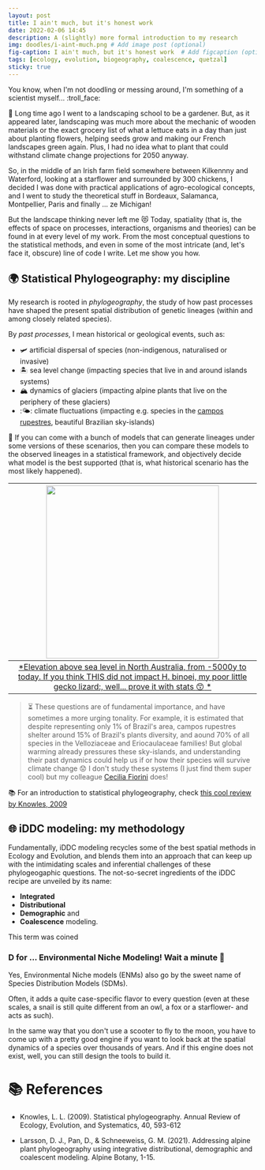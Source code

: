 ```yaml
---
layout: post
title: I ain't much, but it's honest work
date: 2022-02-06 14:45
description: A (slightly) more formal introduction to my research
img: doodles/i-aint-much.png # Add image post (optional)
fig-caption: I ain't much, but it's honest work  # Add figcaption (optional)
tags: [ecology, evolution, biogeography, coalescence, quetzal]
sticky: true
---
```


You know, when I'm not doodling or messing around, I'm something of a scientist myself... :troll_face:

:seedling: Long time ago I went to a landscaping school to be a gardener. But, as it appeared later,
landscaping was much more about the mechanic of wooden materials or
the exact grocery list of what a lettuce eats in a day than just about planting flowers,
helping seeds grow and making our French landscapes green again.
Plus, I had no idea what to plant that could withstand climate change projections for 2050 anyway.

So, in the middle of an Irish farm field somewhere between Kilkennny and Waterford, looking at a starflower and surrounded by 300 chickens, I decided I was done with practical applications
of agro-ecological concepts, and I went to study the theoretical stuff in Bordeaux, Salamanca, Montpellier, Paris and finally ... ze Michigan!

But the landscape thinking never left me :heart_eyes_cat: Today, spatiality (that is, the effects of space on processes, interactions, organisms and theories) can be found in at every level of my work.
From the most conceptual questions to the statistical methods, and even in some of the most
intricate (and, let's face it, obscure) line of code I write. Let me show you how.

## :earth_africa: Statistical Phylogeography: my discipline

My research is rooted in *phylogeography*, the study of how past processes
have shaped the present spatial distribution of genetic lineages (within and among closely related species).

By *past processes*, I mean historical or geological events, such as:
- :small_airplane: artificial dispersal of species (non-indigenous, naturalised or invasive)
- :desert_island: sea level change (impacting species that live in and around islands systems)
- :mountain_snow: dynamics of glaciers (impacting alpine plants that live on the periphery of these glaciers)
- ::sun_behind_small_cloud:: climate fluctuations (impacting e.g. species in the [campos rupestres](https://en.wikipedia.org/wiki/Campos_rupestres), beautiful Brazilian sky-islands)

:crystal_ball: If you can come with a bunch of models that can generate lineages under some versions of these scenarios, then you can compare these models to the observed lineages in a statistical framework, and objectively decide what model is the best supported (that is, what historical scenario has the most likely happened).

<div align="center">

| <img src="{{site.baseurl}}/assets/img/animations/dem_dynamic_2D.gif" width="350" height="350"/> |
|:--:|
| [*Elevation above sea level in North Australia, from -5000y to today. If you think THIS did not impact H. binoei, my poor little gecko lizard:, well... prove it with stats :kissing_smiling_eyes: *](#animating-gbif-data) |

</div>

> :hourglass_flowing_sand: These questions are of fundamental importance, and have sometimes a more urging tonality. For example, it is estimated that despite representing only 1% of Brazil's area, campos rupestres shelter around 15% of Brazil's plants diversity, and aound 70% of all species in the Velloziaceae and Eriocaulaceae families! But global warming already pressures these sky-islands, and understanding their past dynamics could help us if or how their species will survive climate change :worried: I don't study these systems (I just find them super cool) but my colleague [Cecilia Fiorini](https://ceciliafiorini.weebly.com/) does!


:books: For an introduction to statistical phylogeography, check [this cool review by Knowles, 2009](https://www.annualreviews.org/doi/pdf/10.1146/annurev.ecolsys.38.091206.095702)

## :globe_with_meridians: iDDC modeling: my methodology

Fundamentally, iDDC modeling recycles some of the best spatial methods in Ecology and Evolution,
and blends them into an approach that can keep up with the intimidating scales and inferential challenges of these phylogeogaphic questions. The not-so-secret ingredients of the iDDC recipe
are unveiled by its name:

- **Integrated**
- **Distributional**
- **Demographic** and
- **Coalescence** modeling.

This term was coined
### D for ... Environmental Niche Modeling! Wait a minute :thinking:

Yes, Environmental Niche models (ENMs) also go by the sweet name of Species Distribution Models (SDMs).



 Often, it adds a quite case-specific flavor
to every question (even at these scales, a snail is still quite different from an owl,
a fox or a starflower- and acts as such).

In the same way that you don't use a scooter to fly
to the moon, you have to come up with a pretty good engine if you want to look back at the
spatial dynamics of a species over thousands of years. And if this engine does not exist,
well, you can still design the tools to build it.

# :books: References

* Knowles, L. L. (2009). Statistical phylogeography. Annual Review of Ecology, Evolution, and Systematics, 40, 593-612

* Larsson, D. J., Pan, D., & Schneeweiss, G. M. (2021). Addressing alpine plant phylogeography using integrative distributional, demographic and coalescent modeling. Alpine Botany, 1-15.
